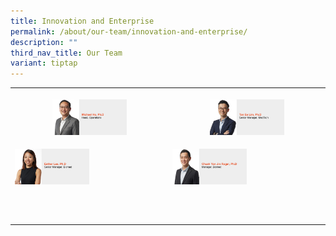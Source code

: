 ```yaml
---
title: Innovation and Enterprise
permalink: /about/our-team/innovation-and-enterprise/
description: ""
third_nav_title: Our Team
variant: tiptap
---
```

<table><tbody><tr><th rowspan="1" colspan="1"><p></p><div class="isomer-image-wrapper"><img style="width: 50%;" height="auto" width="100%" alt="Michael Ho" src="/images/About/Our Team/Innovation and Enterprise/MichaelHo.JPG"></div></th><th rowspan="1" colspan="1"><p></p><div class="isomer-image-wrapper"><img style="width: 50%;" height="auto" width="100%" alt="Tan Ee Lim" src="/images/About/Our Team/Innovation and Enterprise/TanEeLim.JPG"></div></th></tr><tr><td rowspan="1" colspan="1"><p></p><div class="isomer-image-wrapper"><img style="width: 50%;" height="auto" width="100%" alt="Esther Lee" src="/images/About/Our Team/Innovation and Enterprise/EstherLee.JPG"></div></td><td rowspan="1" colspan="1"><p></p><div class="isomer-image-wrapper"><img style="width: 50%;" height="auto" width="100%" alt="Roger Chuah Yon Jin" src="/images/About/Our Team/Innovation and Enterprise/ChuahYonJin.JPG"></div></td></tr><tr><td rowspan="1" colspan="1"><p></p></td><td rowspan="1" colspan="1"><p></p></td></tr><tr><td rowspan="1" colspan="1"><p></p></td><td rowspan="1" colspan="1"><p></p></td></tr><tr><td rowspan="1" colspan="1"><p></p></td><td rowspan="1" colspan="1"><p></p></td></tr></tbody></table><p></p>